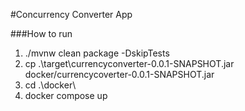 #Concurrency Converter App

###How to run
1) ./mvnw clean package -DskipTests
2) cp .\target\currencyconverter-0.0.1-SNAPSHOT.jar docker/currencycoverter-0.0.1-SNAPSHOT.jar
3) cd .\docker\
4) docker compose up